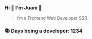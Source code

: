 ### Hi 👋 I&#39;m Juani 🦁

> I&#39;m a Frontend Web Developer SSR

### 📚 Days being a developer: 1234
